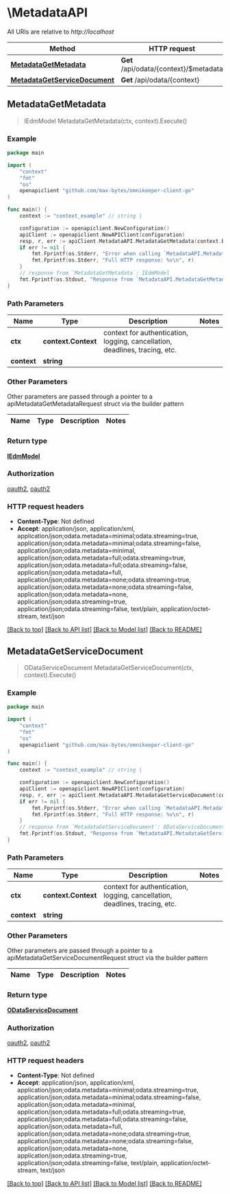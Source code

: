 # \MetadataAPI

All URIs are relative to *http://localhost*

Method | HTTP request | Description
------------- | ------------- | -------------
[**MetadataGetMetadata**](MetadataAPI.md#MetadataGetMetadata) | **Get** /api/odata/{context}/$metadata | 
[**MetadataGetServiceDocument**](MetadataAPI.md#MetadataGetServiceDocument) | **Get** /api/odata/{context} | 



## MetadataGetMetadata

> IEdmModel MetadataGetMetadata(ctx, context).Execute()



### Example

```go
package main

import (
	"context"
	"fmt"
	"os"
	openapiclient "github.com/max-bytes/omnikeeper-client-go"
)

func main() {
	context := "context_example" // string | 

	configuration := openapiclient.NewConfiguration()
	apiClient := openapiclient.NewAPIClient(configuration)
	resp, r, err := apiClient.MetadataAPI.MetadataGetMetadata(context.Background(), context).Execute()
	if err != nil {
		fmt.Fprintf(os.Stderr, "Error when calling `MetadataAPI.MetadataGetMetadata``: %v\n", err)
		fmt.Fprintf(os.Stderr, "Full HTTP response: %v\n", r)
	}
	// response from `MetadataGetMetadata`: IEdmModel
	fmt.Fprintf(os.Stdout, "Response from `MetadataAPI.MetadataGetMetadata`: %v\n", resp)
}
```

### Path Parameters


Name | Type | Description  | Notes
------------- | ------------- | ------------- | -------------
**ctx** | **context.Context** | context for authentication, logging, cancellation, deadlines, tracing, etc.
**context** | **string** |  | 

### Other Parameters

Other parameters are passed through a pointer to a apiMetadataGetMetadataRequest struct via the builder pattern


Name | Type | Description  | Notes
------------- | ------------- | ------------- | -------------


### Return type

[**IEdmModel**](IEdmModel.md)

### Authorization

[oauth2](../README.md#oauth2), [oauth2](../README.md#oauth2)

### HTTP request headers

- **Content-Type**: Not defined
- **Accept**: application/json, application/xml, application/json;odata.metadata=minimal;odata.streaming=true, application/json;odata.metadata=minimal;odata.streaming=false, application/json;odata.metadata=minimal, application/json;odata.metadata=full;odata.streaming=true, application/json;odata.metadata=full;odata.streaming=false, application/json;odata.metadata=full, application/json;odata.metadata=none;odata.streaming=true, application/json;odata.metadata=none;odata.streaming=false, application/json;odata.metadata=none, application/json;odata.streaming=true, application/json;odata.streaming=false, text/plain, application/octet-stream, text/json

[[Back to top]](#) [[Back to API list]](../README.md#documentation-for-api-endpoints)
[[Back to Model list]](../README.md#documentation-for-models)
[[Back to README]](../README.md)


## MetadataGetServiceDocument

> ODataServiceDocument MetadataGetServiceDocument(ctx, context).Execute()



### Example

```go
package main

import (
	"context"
	"fmt"
	"os"
	openapiclient "github.com/max-bytes/omnikeeper-client-go"
)

func main() {
	context := "context_example" // string | 

	configuration := openapiclient.NewConfiguration()
	apiClient := openapiclient.NewAPIClient(configuration)
	resp, r, err := apiClient.MetadataAPI.MetadataGetServiceDocument(context.Background(), context).Execute()
	if err != nil {
		fmt.Fprintf(os.Stderr, "Error when calling `MetadataAPI.MetadataGetServiceDocument``: %v\n", err)
		fmt.Fprintf(os.Stderr, "Full HTTP response: %v\n", r)
	}
	// response from `MetadataGetServiceDocument`: ODataServiceDocument
	fmt.Fprintf(os.Stdout, "Response from `MetadataAPI.MetadataGetServiceDocument`: %v\n", resp)
}
```

### Path Parameters


Name | Type | Description  | Notes
------------- | ------------- | ------------- | -------------
**ctx** | **context.Context** | context for authentication, logging, cancellation, deadlines, tracing, etc.
**context** | **string** |  | 

### Other Parameters

Other parameters are passed through a pointer to a apiMetadataGetServiceDocumentRequest struct via the builder pattern


Name | Type | Description  | Notes
------------- | ------------- | ------------- | -------------


### Return type

[**ODataServiceDocument**](ODataServiceDocument.md)

### Authorization

[oauth2](../README.md#oauth2), [oauth2](../README.md#oauth2)

### HTTP request headers

- **Content-Type**: Not defined
- **Accept**: application/json, application/xml, application/json;odata.metadata=minimal;odata.streaming=true, application/json;odata.metadata=minimal;odata.streaming=false, application/json;odata.metadata=minimal, application/json;odata.metadata=full;odata.streaming=true, application/json;odata.metadata=full;odata.streaming=false, application/json;odata.metadata=full, application/json;odata.metadata=none;odata.streaming=true, application/json;odata.metadata=none;odata.streaming=false, application/json;odata.metadata=none, application/json;odata.streaming=true, application/json;odata.streaming=false, text/plain, application/octet-stream, text/json

[[Back to top]](#) [[Back to API list]](../README.md#documentation-for-api-endpoints)
[[Back to Model list]](../README.md#documentation-for-models)
[[Back to README]](../README.md)

